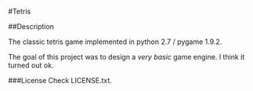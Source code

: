 #Tetris

##Description

The classic tetris game implemented in python 2.7 / pygame 1.9.2.

The goal of this project was to design a *very basic* game engine. I think it turned out ok.


###License
Check LICENSE.txt.
